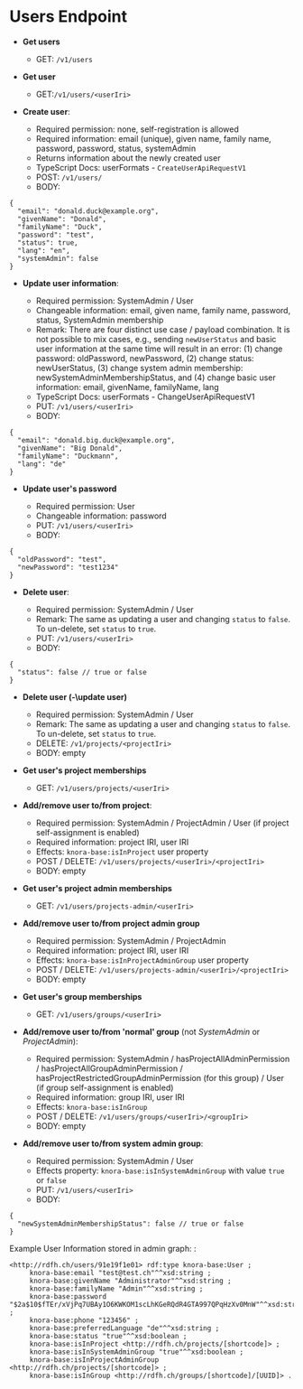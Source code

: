 <!---
Copyright © 2015-2019 the contributors (see Contributors.md).

This file is part of Knora.

Knora is free software: you can redistribute it and/or modify
it under the terms of the GNU Affero General Public License as published
by the Free Software Foundation, either version 3 of the License, or
(at your option) any later version.

Knora is distributed in the hope that it will be useful,
but WITHOUT ANY WARRANTY; without even the implied warranty of
MERCHANTABILITY or FITNESS FOR A PARTICULAR PURPOSE.  See the
GNU Affero General Public License for more details.

You should have received a copy of the GNU Affero General Public
License along with Knora.  If not, see <http://www.gnu.org/licenses/>.
-->

# Users Endpoint

  - **Get users**

      - GET: `/v1/users`

  - **Get user**

      - GET:`/v1/users/<userIri>`

  - **Create user**:

      - Required permission: none, self-registration is allowed
      - Required information: email (unique), given name, family name,
        password, password, status, systemAdmin
      - Returns information about the newly created user
      - TypeScript Docs: userFormats - `CreateUserApiRequestV1`
      - POST: `/v1/users/`
      - BODY:

```
{
  "email": "donald.duck@example.org",
  "givenName": "Donald",
  "familyName": "Duck",
  "password": "test",
  "status": true,
  "lang": "en",
  "systemAdmin": false
}
```

  - **Update user information**:

      - Required permission: SystemAdmin / User
      - Changeable information: email, given name, family name,
        password, status, SystemAdmin membership
      - Remark: There are four distinct use case / payload combination.
        It is not possible to mix cases, e.g., sending `newUserStatus`
        and basic user information at the same time will result in an
        error: (1) change password: oldPassword, newPassword, (2) change
        status: newUserStatus, (3) change system admin membership:
        newSystemAdminMembershipStatus, and (4) change basic user
        information: email, givenName, familyName, lang
      - TypeScript Docs: userFormats - ChangeUserApiRequestV1
      - PUT: `/v1/users/<userIri>`
      - BODY:

```
{
  "email": "donald.big.duck@example.org",
  "givenName": "Big Donald",
  "familyName": "Duckmann",
  "lang": "de"
}
```

  - **Update user's password**

      - Required permission: User
      - Changeable information: password
      - PUT: `/v1/users/<userIri>`
      - BODY:

```
{
  "oldPassword": "test",
  "newPassword": "test1234"
}
```

  - **Delete user**:

      - Required permission: SystemAdmin / User
      - Remark: The same as updating a user and changing `status` to
        `false`. To un-delete, set `status` to `true`.
      - PUT: `/v1/users/<userIri>`
      - BODY:

```
{
  "status": false // true or false
}
```

  - **Delete user (-\update user)**

      - Required permission: SystemAdmin / User
      - Remark: The same as updating a user and changing `status` to
        `false`. To un-delete, set `status` to `true`.
      - DELETE: `/v1/projects/<projectIri>`
      - BODY: empty

  - **Get user's project memberships**

      - GET: `/v1/users/projects/<userIri>`

  - **Add/remove user to/from project**:

      - Required permission: SystemAdmin / ProjectAdmin / User (if
        project self-assignment is enabled)
      - Required information: project IRI, user IRI
      - Effects: `knora-base:isInProject` user property
      - POST / DELETE: `/v1/users/projects/<userIri>/<projectIri>`
      - BODY: empty

  - **Get user's project admin memberships**

      - GET: `/v1/users/projects-admin/<userIri>`

  - **Add/remove user to/from project admin group**

      - Required permission: SystemAdmin / ProjectAdmin
      - Required information: project IRI, user IRI
      - Effects: `knora-base:isInProjectAdminGroup` user property
      - POST / DELETE: `/v1/users/projects-admin/<userIri>/<projectIri>`
      - BODY: empty

  - **Get user's group memberships**

      - GET: `/v1/users/groups/<userIri>`

  - **Add/remove user to/from 'normal' group** (not *SystemAdmin* or
    *ProjectAdmin*):

      - Required permission: SystemAdmin / hasProjectAllAdminPermission
        / hasProjectAllGroupAdminPermission /
        hasProjectRestrictedGroupAdminPermission (for this group) / User
        (if group self-assignment is enabled)
      - Required information: group IRI, user IRI
      - Effects: `knora-base:isInGroup`
      - POST / DELETE: `/v1/users/groups/<userIri>/<groupIri>`
      - BODY: empty

  - **Add/remove user to/from system admin group**:

      - Required permission: SystemAdmin / User
      - Effects property: `knora-base:isInSystemAdminGroup` with value
        `true` or `false`
      - PUT: `/v1/users/<userIri>`
      - BODY:

```
{
  "newSystemAdminMembershipStatus": false // true or false
}
```

Example User Information stored in admin graph: :

```
<http://rdfh.ch/users/91e19f1e01> rdf:type knora-base:User ;
     knora-base:email "test@test.ch"^^xsd:string ;
     knora-base:givenName "Administrator"^^xsd:string ;
     knora-base:familyName "Admin"^^xsd:string ;
     knora-base:password "$2a$10$fTEr/xVjPq7UBAy1O6KWKOM1scLhKGeRQdR4GTA997QPqHzXv0MnW"^^xsd:string ;
     knora-base:phone "123456" ;
     knora-base:preferredLanguage "de"^^xsd:string ;
     knora-base:status "true"^^xsd:boolean ;
     knora-base:isInProject <http://rdfh.ch/projects/[shortcode]> ;
     knora-base:isInSystemAdminGroup "true"^^xsd:boolean ;
     knora-base:isInProjectAdminGroup <http://rdfh.ch/projects/[shortcode]> ;
     knora-base:isInGroup <http://rdfh.ch/groups/[shortcode]/[UUID]> .
```

